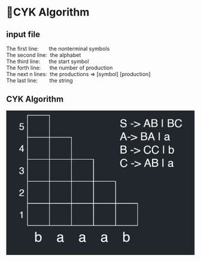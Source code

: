 # 📎CYK Algorithm

## input file
The first line: &nbsp; &nbsp;&nbsp; &nbsp;the nonterminal symbols <br>
The second line: &nbsp;the alphabet <br>
The third line: &nbsp; &nbsp;&nbsp;  the start symbol <br>
The forth line: &nbsp; &nbsp;&nbsp;   the number of production <br>
The next n lines:&nbsp;  the productions => [symbol] [production] <br>
The last line: &nbsp;&nbsp;&nbsp;&nbsp;&nbsp;&nbsp; the string 

## CYK Algorithm

<img src="https://raw.githubusercontent.com/PaulaB03/Limbaje-formale-si-automate/master/Proiect3/CYK.gif">
